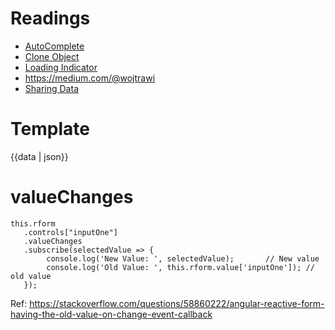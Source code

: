 # Readings
* [AutoComplete](https://itnext.io/using-angular-6-material-auto-complete-with-async-data-6d89501c4b79)
* [Clone Object](https://medium.com/better-programming/3-ways-to-clone-objects-in-javascript-f752d148054d)
* [Loading Indicator](https://medium.com/angular-in-depth/angular-show-loading-indicator-when-obs-async-is-not-yet-resolved-9d8e5497dd8)
* https://medium.com/@wojtrawi
* [Sharing Data](https://www.intersysconsulting.com/blog/angular-components/)

# Template
{{data | json}}

# valueChanges
```
this.rform
   .controls["inputOne"]
   .valueChanges
   .subscribe(selectedValue => {
        console.log('New Value: ', selectedValue);       // New value
        console.log('Old Value: ', this.rform.value['inputOne']); // old value
   });
```   
Ref: https://stackoverflow.com/questions/58860222/angular-reactive-form-having-the-old-value-on-change-event-callback
